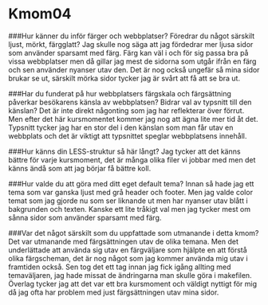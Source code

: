 Kmom04
===============================

###Hur känner du inför färger och webbplatser? Föredrar du något särskilt ljust, mörkt, färgglatt?
Jag skulle nog säga att jag fördedrar mer ljusa sidor som använder sparsamt med färg. Färg kan väl i och för sig passa bra på vissa webbplatser men då gillar jag mest de sidorna som utgår ifrån en färg och sen använder nyanser utav den.
Det är nog också ungefär så mina sidor brukar se ut, särskilt mörka sidor tycker jag är svårt att få att se bra ut.

###Har du funderat på hur webbplatsers färgskala och färgsättning påverkar besökarens känsla av webbplatsen? Bidrar val av typsnitt till den känslan?
Det är inte direkt någonting som jag har reflekterar över förrut. Men efter det här kursmomentet kommer jag nog att ägna lite mer tid åt det.
Typsnitt tycker jag har en stor del i den känslan som man får utav en webbplats och det är viktigt att typsnittet speglar webbplatsens innehåll.

###Hur känns din LESS-struktur så här långt?
Jag tycker att det känns bättre för varje kursmoment, det är många olika filer vi jobbar med men det känns ändå som att jag börjar få bättre koll.

###Hur valde du att göra med ditt eget default tema?
Innan så hade jag ett tema som var ganska ljust med grå header och footer. Men jag valde color temat som jag gjorde nu som ser liknande ut men har nyanser utav blått i bakgrunden och texten.
Kanske ett lite tråkigt val men jag tycker mest om sånna sidor som använder sparsamt med färg.

###Var det något särskilt som du uppfattade som utmanande i detta kmom?
Det var utmanande med färgsättningen utav de olika temana. Men det underlättade att använda sig utav en färgväljare som hjälpte en att förstå olika färgscheman, det är nog något som jag kommer använda mig utav i framtiden också.
Sen tog det ett tag innan jag fick igång allting med temaväljaren, jag hade missat de ändringarna man skulle göra i makefilen.
Överlag tycker jag att det var ett bra kursmoment och väldigt nyttigt för mig då jag ofta har problem med just färgsättningen utav mina sidor.
